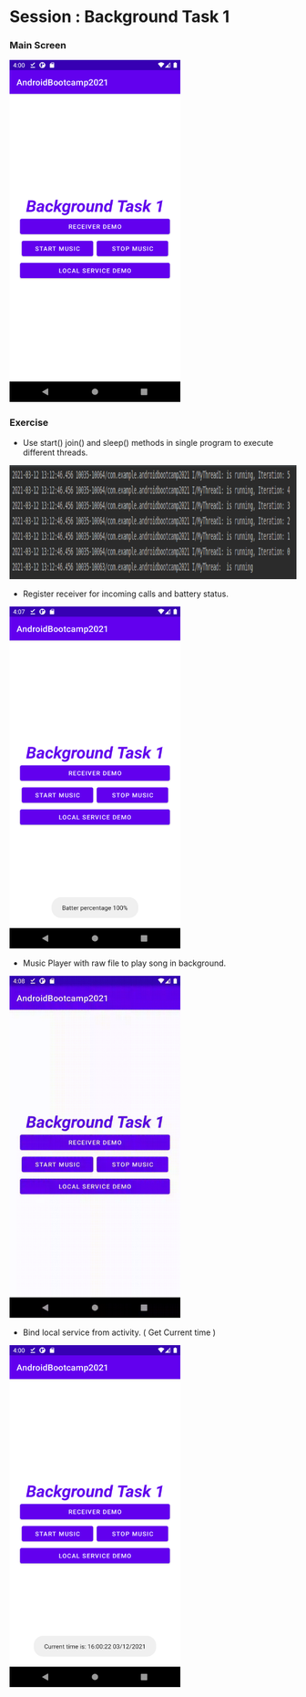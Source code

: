 # Session : Background Task 1

### Main Screen
<img src="output.png" width="300" height="600" />

### Exercise

* Use start() join() and sleep() methods in single program to execute different threads.

<img src="output1.png" height="200" />

* Register receiver  for incoming calls and battery status.

<img src="output2.png" width="300" height="600" />

* Music Player with raw file to play song in background.

<img src="output3.gif" width="300" height="600" />

* Bind local service from activity. ( Get Current time )

<img src="output4.png" width="300" height="600" />
